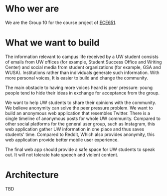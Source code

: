 # Who wer are
We are the Group 10 for the course project of [ECE651](https://uwflow.com/course/ece651). 


# What we want to build


The information relevant to campus life received by a UW student consists of emails from UW offices (for example, Student Success Office and Writing Center) and social media from student organizations (for example, GSA and WUSA). Institutions rather than individuals generate such information. With more personal voices, It is easier to build and change the community.

The main obstacle to having more voices heard is peer pressure: young people tend to hide their ideas in exchange for acceptance from the group.

We want to help UW students to share their opinions with the community. We believe anonymity can solve the peer pressure problem. We want to build an anonymous web application that resembles Twitter. There is a single timeline of anonymous posts for whole UW community. Compared to other social platforms for the general user group, such as Instagram, this web application gather UW information in one place and thus saves students' time. Compared to Reddit, Which also provides anonymity, this web application provide better mobile user experience.

The final web app should provide a safe space for UW students to speak out. It will not tolerate hate speech and violent content.


# Architecture 

TBD
